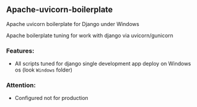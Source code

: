 ## Apache-uvicorn-boilerplate
Apache uvicorn boilerplate for Django under Windows 

Apache boilerplate tuning for work with django via uvicorn/gunicorn

### Features:

- All scripts tuned for django single development app deploy on Windows os (look `Windows` folder)

### Attention:

- Configured not for production
